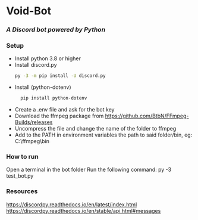 # Void-Bot
### _A Discord bot powered by Python_

### Setup

- Install python 3.8 or higher
- Install discord.py
     ```sh
    py -3 -m pip install -U discord.py
    ```
- Install (python-dotenv)
  ```sh
    pip install python-dotenv
    ```
- Create a .env file and ask for the bot key
- Download the ffmpeg package from https://github.com/BtbN/FFmpeg-Builds/releases
- Uncompress the file and change the name of the folder to ffmpeg
- Add to the PATH in environment variables the path to said folder/bin, eg:
  C:\ffmpeg\bin

### How to run
Open a terminal in the bot folder
Run the following command: py -3 test_bot.py

### Resources

https://discordpy.readthedocs.io/en/latest/index.html
https://discordpy.readthedocs.io/en/stable/api.html#messages